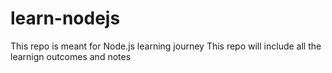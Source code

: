 # learn-nodejs
This repo is meant for Node.js learning journey
This repo will include all the learnign outcomes and notes
